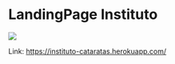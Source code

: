 # LandingPage Instituto

<img src="https://lh3.googleusercontent.com/al-ZnWGbdqYM1OAao7nGRlQubSVb4BqGzOcUgRjBSaT_Kr_Hm3KZUWzJNAQf-DcPe05hnjKCm-NMCl7ZW4wnX-UOj_jxiJ2UeO1EgHhzHM1PE3MU7LaArw04XRb6Ei8XivzdZSzIJQawExPL4oFHLDP9OL4Cg9Vjow8_9gjuCh8Jhvp7kbzEgnVyD-jaEdnp7kPjhPmpAMAvSpUWFNLo92G6acI4WeB2Z-EnyppfMVFU20s2Wa18_m9ZqzxlO3fPhXgwB1j87UH8jHguWj3XBh64PqQte5Lizdcotq69TSU7mKul0CospjY4R9IDGLnDt1OsGg9dZktFPAp-OELJeCDBMw_ro3ncueA52L5MNg3NxMi44gLvwJevMsTh2JM1NBS6DXPbpWEftbSvzceCDIcuY9BEper3E5kpM7Za2e0Poeku8uq55PJdpdmLqpBaHZyIu1qnuNPNHAM7soBnUZ4CUuJoYk9i-Q74YLvj79RiXv0bjIr7yg-AEEQYJgk832qvJRmaFbU2ZyGTgq2H-VKadJruvbuHn_vVekgIcnXlzCbhCic_FruhxQRvudgjx0JNjOx-iTAYExKE_zC4VWIvM34upnH_Ljca8sRbcmS25SajPuXCr-iI4dcXwJ3Tfw6cQqJQd4dPOHd1XuR2bldUA8Gs3Ys=w1919-h943-no"/>

Link: https://instituto-cataratas.herokuapp.com/

